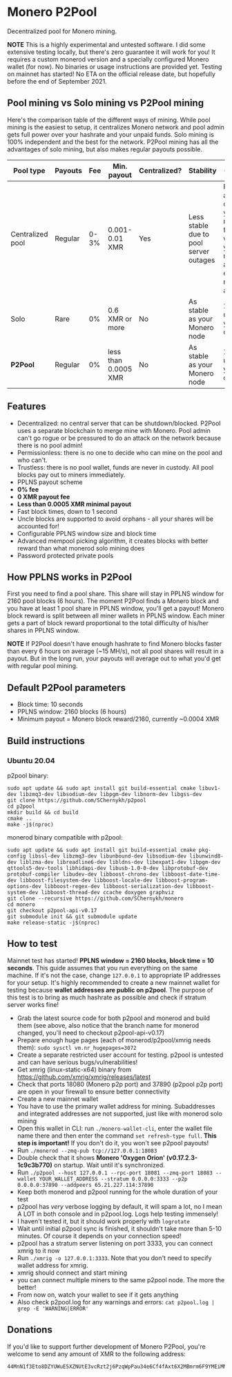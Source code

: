 # Monero P2Pool

Decentralized pool for Monero mining.

**NOTE** This is a highly experimental and untested software. I did some extensive testing locally, but there's zero guarantee it will work for you! It requires a custom monerod version and a specially configured Monero wallet (for now). No binaries or usage instructions are provided yet. Testing on mainnet has started! No ETA on the official release date, but hopefully before the end of September 2021.

## Pool mining vs Solo mining vs P2Pool mining

Here's the comparison table of the different ways of mining. While pool mining is the easiest to setup, it centralizes Monero network and pool admin gets full power over your hashrate and your unpaid funds. Solo mining is 100% independent and the best for the network. P2Pool mining has all the advantages of solo mining, but also makes regular payouts possible.

|Pool type|Payouts|Fee|Min. payout|Centralized?|Stability|Control|Setup
|-|-|-|-|-|-|-|-|
|Centralized pool|Regular|0-3%|0.001-0.01 XMR|Yes|Less stable due to pool server outages|Pool admin controls your mined funds, what you mine and can execute network attacks|Only miner software is required
|Solo|Rare|0%|0.6 XMR or more|No|As stable as your Monero node|100% under your control|Monero node + optional miner
|**P2Pool**|Regular|0%|less than 0.0005 XMR|No|As stable as your Monero node|100% under your control|Monero node + P2Pool node + miner

## Features

* Decentralized: no central server that can be shutdown/blocked. P2Pool uses a separate blockchain to merge mine with Monero. Pool admin can't go rogue or be pressured to do an attack on the network because there is no pool admin!
* Permissionless: there is no one to decide who can mine on the pool and who can't.
* Trustless: there is no pool wallet, funds are never in custody. All pool blocks pay out to miners immediately.
* PPLNS payout scheme
* **0% fee**
* **0 XMR payout fee**
* **Less than 0.0005 XMR minimal payout**
* Fast block times, down to 1 second
* Uncle blocks are supported to avoid orphans - all your shares will be accounted for!
* Configurable PPLNS window size and block time
* Advanced mempool picking algorithm, it creates blocks with better reward than what monerod solo mining does
* Password protected private pools

## How PPLNS works in P2Pool

First you need to find a pool share. This share will stay in PPLNS window for 2160 pool blocks (6 hours). The moment P2Pool finds a Monero block and you have at least 1 pool share in PPLNS window, you'll get a payout! Monero block reward is split between all miner wallets in PPLNS window. Each miner gets a part of block reward proportional to the total difficulty of his/her shares in PPLNS window.

**NOTE** If P2Pool doesn't have enough hashrate to find Monero blocks faster than every 6 hours on average (~15 MH/s), not all pool shares will result in a payout. But in the long run, your payouts will average out to what you'd get with regular pool mining.

## Default P2Pool parameters

* Block time: 10 seconds
* PPLNS window: 2160 blocks (6 hours)
* Minimum payout = Monero block reward/2160, currently ~0.0004 XMR

## Build instructions

### Ubuntu 20.04

p2pool binary:
```
sudo apt update && sudo apt install git build-essential cmake libuv1-dev libzmq3-dev libsodium-dev libpgm-dev libnorm-dev libgss-dev
git clone https://github.com/SChernykh/p2pool
cd p2pool
mkdir build && cd build
cmake ..
make -j$(nproc)
```

monerod binary compatible with p2pool:
```
sudo apt update && sudo apt install git build-essential cmake pkg-config libssl-dev libzmq3-dev libunbound-dev libsodium-dev libunwind8-dev liblzma-dev libreadline6-dev libldns-dev libexpat1-dev libpgm-dev qttools5-dev-tools libhidapi-dev libusb-1.0-0-dev libprotobuf-dev protobuf-compiler libudev-dev libboost-chrono-dev libboost-date-time-dev libboost-filesystem-dev libboost-locale-dev libboost-program-options-dev libboost-regex-dev libboost-serialization-dev libboost-system-dev libboost-thread-dev ccache doxygen graphviz
git clone --recursive https://github.com/SChernykh/monero
cd monero
git checkout p2pool-api-v0.17
git submodule init && git submodule update
make release-static -j$(nproc)
```

## How to test

Mainnet test has started! **PPLNS window = 2160 blocks, block time = 10 seconds**. This guide assumes that you run everything on the same machine. If it's not the case, change `127.0.0.1` to appropriate IP addresses for your setup. It's highly recommended to create a new mainnet wallet for testing because **wallet addresses are public on p2pool**. The purpose of this test is to bring as much hashrate as possible and check if stratum server works fine!

- Grab the latest source code for both p2pool and monerod and build them (see above, also notice that the branch name for monerod changed, you'll need to checkout p2pool-api-v0.17)
- Prepare enough huge pages (each of monerod/p2pool/xmrig needs them): `sudo sysctl vm.nr_hugepages=3072`
- Create a separate restricted user account for testing. p2pool is untested and can have serious bugs/vulnerabilities!
- Get xmrig (linux-static-x64) binary from https://github.com/xmrig/xmrig/releases/latest
- Check that ports 18080 (Monero p2p port) and 37890 (p2pool p2p port) are open in your firewall to ensure better connectivity
- Create a new mainnet wallet
- You have to use the primary wallet address for mining. Subaddresses and integrated addresses are not supported, just like with monerod solo mining
- Open this wallet in CLI: run `./monero-wallet-cli`, enter the wallet file name there and then enter the command `set refresh-type full`. **This step is important!** If you don't do it, you won't see p2pool payouts!
- Run `./monerod --zmq-pub tcp://127.0.0.1:18083`
- Double check that it shows **Monero 'Oxygen Orion' (v0.17.2.3-1c9c3b770)** on startup. Wait until it's synchronized.
- Run `./p2pool --host 127.0.0.1 --rpc-port 18081 --zmq-port 18083 --wallet YOUR_WALLET_ADDRESS --stratum 0.0.0.0:3333 --p2p 0.0.0.0:37890 --addpeers 65.21.227.114:37890`
- Keep both monerod and p2pool running for the whole duration of your test
- p2pool has _very_ verbose logging by default, it will spam a lot, no I mean A LOT in both console and in p2pool.log. Logs help testing immensely!
- I haven't tested it, but it should work properly with `logrotate`
- Wait until initial p2pool sync is finished, it shouldn't take more than 5-10 minutes. Of course it depends on your connection speed!
- p2pool has a stratum server listening on port 3333, you can connect xmrig to it now
- Run `./xmrig -o 127.0.0.1:3333`. Note that you don't need to specify wallet address for xmrig.
- xmrig should connect and start mining
- you can connect multiple miners to the same p2pool node. The more the better!
- From now on, watch your wallet to see if it gets anything
- Also check p2pool.log for any warnings and errors: `cat p2pool.log | grep -E 'WARNING|ERROR'`

## Donations

If you'd like to support further development of Monero P2Pool, you're welcome to send any amount of XMR to the following address:

```
44MnN1f3Eto8DZYUWuE5XZNUtE3vcRzt2j6PzqWpPau34e6Cf4fAxt6X2MBmrm6F9YMEiMNjN6W4Shn4pLcfNAja621jwyg
```
